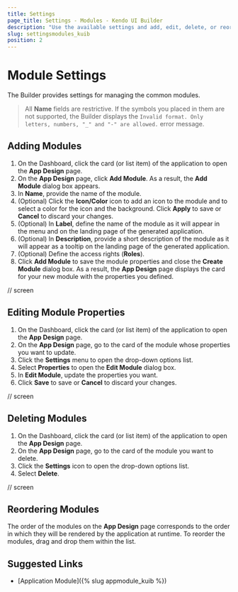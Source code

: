 ```yaml
---
title: Settings
page_title: Settings - Modules - Kendo UI Builder
description: "Use the available settings and add, edit, delete, or reorder the modules when working with the Kendo UI Builder tool."
slug: settingsmodules_kuib
position: 2
---
```


# Module Settings

The Builder provides settings for managing the common modules.

> All **Name** fields are restrictive. If the symbols you placed in them are not supported, the Builder displays the `Invalid format. Only letters, numbers, "_" and "-" are allowed.` error message.

## Adding Modules

1. On the Dashboard, click the card (or list item) of the application to open the **App Design** page.
1. On the **App Design** page, click **Add Module**. As a result, the **Add Module** dialog box appears.
1. In **Name**, provide the name of the module.
1. (Optional) Click the **Icon/Color** icon to add an icon to the module and to select a color for the icon and the background. Click **Apply** to save or **Cancel** to discard your changes.
1. (Optional) In **Label**, define the name of the module as it will appear in the menu and on the landing page of the generated application.
1. (Optional) In **Description**, provide a short description of the module as it will appear as a tooltip on the landing page of the generated application.
1. (Optional) Define the access rights (**Roles**).
1. Click **Add Module** to save the module properties and close the **Create Module** dialog box. As a result, the **App Design** page displays the card for your new module with the properties you defined.

// screen

## Editing Module Properties

1. On the Dashboard, click the card (or list item) of the application to open the **App Design** page.
1. On the **App  Design** page, go to the card of the module whose properties you want to update.
1. Click the **Settings** menu to open the drop-down options list.
1. Select **Properties** to open the **Edit Module** dialog box.
1. In **Edit Module**, update the properties you want.
1. Click **Save** to save or **Cancel** to discard your changes.

// screen

## Deleting Modules

1. On the Dashboard, click the card (or list item) of the application to open the **App Design** page.
1. On the **App Design** page, go to the card of the module you want to delete.
1. Click the **Settings** icon to open the drop-down options list.
1. Select **Delete**.

// screen

## Reordering Modules

The order of the modules on the **App Design** page corresponds to the order in which they will be rendered by the application at runtime. To reorder the modules, drag and drop them within the list.

## Suggested Links

* [Application Module]({% slug appmodule_kuib %})
